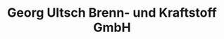 ---
title: "Georg Ultsch Brenn- und Kraftstoff GmbH"
url: /weismain/georg-ultsch-brenn-und-kraftstoff-gmbh/
shop: Allgemein
---